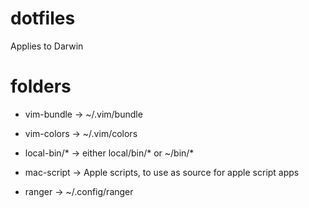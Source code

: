 # dotfiles

Applies to Darwin

# folders

- vim-bundle -> ~/.vim/bundle

- vim-colors -> ~/.vim/colors

- local-bin/* -> either local/bin/* or ~/bin/*

- mac-script -> Apple scripts, to use as source for apple script apps

- ranger -> ~/.config/ranger
